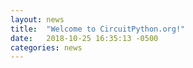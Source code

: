```yaml
---
layout: news
title:  "Welcome to CircuitPython.org!"
date:   2018-10-25 16:35:13 -0500
categories: news
---
```

